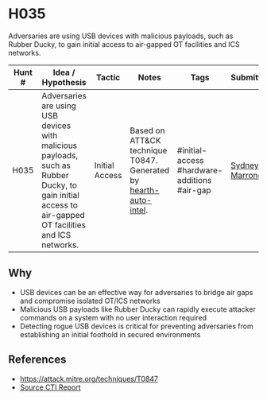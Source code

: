 # H035

Adversaries are using USB devices with malicious payloads, such as Rubber Ducky, to gain initial access to air-gapped OT facilities and ICS networks.

| Hunt #       | Idea / Hypothesis                                                      | Tactic         | Notes                                                                              | Tags                           | Submitter           |
|--------------|-------------------------------------------------------------------------|----------------|------------------------------------------------------------------------------------|--------------------------------|---------------------|
| H035 | Adversaries are using USB devices with malicious payloads, such as Rubber Ducky, to gain initial access to air-gapped OT facilities and ICS networks.                                                     | Initial Access | Based on ATT&CK technique T0847. Generated by [hearth-auto-intel](https://github.com/THORCollective/HEARTH). | #initial-access #hardware-additions #air-gap | [Sydney Marrone](https://www.linkedin.com/in/sydneymarrone/) |

## Why
- USB devices can be an effective way for adversaries to bridge air gaps and compromise isolated OT/ICS networks
- Malicious USB payloads like Rubber Ducky can rapidly execute attacker commands on a system with no user interaction required
- Detecting rogue USB devices is critical for preventing adversaries from establishing an initial foothold in secured environments

## References
- https://attack.mitre.org/techniques/T0847
- [Source CTI Report](https://dispatch.thorcollective.com/p/purple-teaming-the-fallout-a-red)
